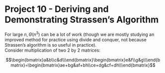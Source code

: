 # Project 10 - Deriving and Demonstrating Strassen’s Algorithm  

For large $n, \Theta(n^{3})$ can be a lot of work (though we are mostly studying an improved method for practice using divide and conquer, not because Strassen’s algorithm is so useful in practice).  
Consider multiplication of two 2 by 2 matrices:  

$$\begin{bmatrix}a&b\\c&d\\\end{bmatrix}\begin{bmatrix}e&f\\g&g\\\end{bmatrix}=\begin{bmatrix}ae+bg&af+bh\\ce+dg&cf+dh\\\end{bmatrix}$$  

